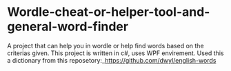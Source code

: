 # Wordle-cheat-or-helper-tool-and-general-word-finder
A project that can help you in wordle or help find words based on the criterias given. This project is written in c#, uses WPF envirement. Used this a dictionary from this reposetory:_https://github.com/dwyl/english-words
